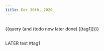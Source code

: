 ```yaml
---
title: Dec 30th, 2020
---
```


##
{{query (and (todo now later done) [[tag1]])}}
##
##
LATER test #tag1
##
##
##

